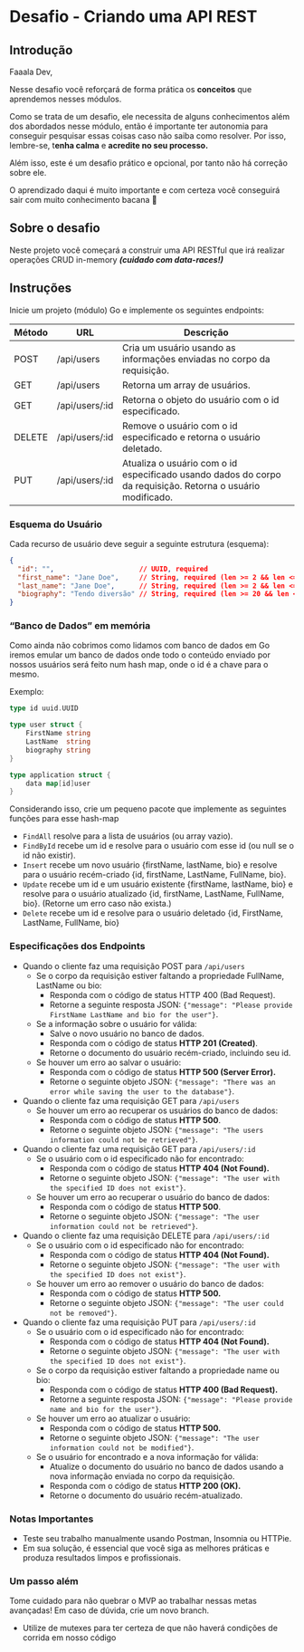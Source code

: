 # Desafio - Criando uma API REST

## Introdução

Faaala Dev,

Nesse desafio você reforçará de forma prática os **conceitos** que aprendemos nesses módulos.

Como se trata de um desafio, ele necessita de alguns conhecimentos além dos abordados nesse módulo, então é importante ter autonomia para conseguir pesquisar essas coisas caso não saiba como resolver. Por isso, lembre-se, t**enha calma** e **acredite no seu processo.**

Além isso, este é um desafio prático e opcional, por tanto não há correção sobre ele.

O aprendizado daqui é muito importante e com certeza você conseguirá sair com muito conhecimento bacana 💜

## Sobre o desafio

Neste projeto você começará a construir uma API RESTful que irá realizar operações CRUD in-memory ***(cuidado com data-races!)***

## Instruções

Inicie um projeto (módulo) Go e implemente os seguintes endpoints:

| Método | URL            | Descrição                                                                                                   |
| ------ | -------------- | ----------------------------------------------------------------------------------------------------------- |
| POST   | /api/users     | Cria um usuário usando as informações enviadas no corpo da requisição.                                      |
| GET    | /api/users     | Retorna um array de usuários.                                                                               |
| GET    | /api/users/:id | Retorna o objeto do usuário com o id especificado.                                                          |
| DELETE | /api/users/:id | Remove o usuário com o id especificado e retorna o usuário deletado.                                        |
| PUT    | /api/users/:id | Atualiza o usuário com o id especificado usando dados do corpo da requisição. Retorna o usuário modificado. |

### Esquema do Usuário

Cada recurso de usuário deve seguir a seguinte estrutura (esquema):

```json
{
  "id": "",                     // UUID, required
  "first_name": "Jane Doe",     // String, required (len >= 2 && len <= 20)
  "last_name": "Jane Doe",      // String, required (len >= 2 && len <= 20)
  "biography": "Tendo diversão" // String, required (len >= 20 && len <= 450)
}
```

### “Banco de Dados” em memória

Como ainda não cobrimos como lidamos com banco de dados em Go iremos emular um banco de dados onde todo o conteúdo enviado por nossos usuários será feito num hash map, onde o id é a chave para o mesmo.

Exemplo:

```go
type id uuid.UUID

type user struct {
	FirstName string
	LastName  string
	biography string
}

type application struct {
	data map[id]user
}
```

Considerando isso, crie um pequeno pacote que implemente as seguintes funções para esse hash-map

- `FindAll` resolve para a lista de usuários (ou array vazio).
- `FindById` recebe um id e resolve para o usuário com esse id (ou null se o id não existir).
- `Insert` recebe um novo usuário {firstName, lastName, bio} e resolve para o usuário recém-criado {id, firstName, LastName, FullName, bio}.
- `Update` recebe um id e um usuário existente {firstName, lastName, bio} e resolve para o usuário atualizado {id, firstName, LastName, FullName, bio}. (Retorne um erro caso não exista.)
- `Delete` recebe um id e resolve para o usuário deletado {id, FirstName, LastName, FullName, bio}

### Especificações dos Endpoints

- Quando o cliente faz uma requisição POST para `/api/users`
    - Se o corpo da requisição estiver faltando a propriedade FullName, LastName ou bio:
        - Responda com o código de status HTTP 400 (Bad Request).
        - Retorne a seguinte resposta JSON: `{"message": "Please provide FirstName LastName and bio for the user"}`.
    - Se a informação sobre o usuário for válida:
        - Salve o novo usuário no banco de dados.
        - Responda com o código de status **HTTP 201 (Created)**.
        - Retorne o documento do usuário recém-criado, incluindo seu id.
    - Se houver um erro ao salvar o usuário:
        - Responda com o código de status **HTTP 500 (Server Error).**
        - Retorne o seguinte objeto JSON: `{"message": "There was an error while saving the user to the database"}`.
- Quando o cliente faz uma requisição GET para `/api/users`
    - Se houver um erro ao recuperar os usuários do banco de dados:
        - Responda com o código de status **HTTP 500**.
        - Retorne o seguinte objeto JSON: `{"message": "The users information could not be retrieved"}`.
- Quando o cliente faz uma requisição GET para `/api/users/:id`
    - Se o usuário com o id especificado não for encontrado:
        - Responda com o código de status **HTTP 404 (Not Found).**
        - Retorne o seguinte objeto JSON: `{"message": "The user with the specified ID does not exist"}`.
    - Se houver um erro ao recuperar o usuário do banco de dados:
        - Responda com o código de status **HTTP 500**.
        - Retorne o seguinte objeto JSON: `{"message": "The user information could not be retrieved"}`.
- Quando o cliente faz uma requisição DELETE para `/api/users/:id`
    - Se o usuário com o id especificado não for encontrado:
        - Responda com o código de status **HTTP 404 (Not Found).**
        - Retorne o seguinte objeto JSON: `{"message": "The user with the specified ID does not exist"}`.
    - Se houver um erro ao remover o usuário do banco de dados:
        - Responda com o código de status **HTTP 500.**
        - Retorne o seguinte objeto JSON: `{"message": "The user could not be removed"}`.
- Quando o cliente faz uma requisição PUT para `/api/users/:id`
    - Se o usuário com o id especificado não for encontrado:
        - Responda com o código de status **HTTP 404 (Not Found).**
        - Retorne o seguinte objeto JSON: `{"message": "The user with the specified ID does not exist"}`.
    - Se o corpo da requisição estiver faltando a propriedade name ou bio:
        - Responda com o código de status **HTTP 400 (Bad Request).**
        - Retorne a seguinte resposta JSON: `{"message": "Please provide name and bio for the user"}`.
    - Se houver um erro ao atualizar o usuário:
        - Responda com o código de status **HTTP 500.**
        - Retorne o seguinte objeto JSON: `{"message": "The user information could not be modified"}`.
    - Se o usuário for encontrado e a nova informação for válida:
        - Atualize o documento do usuário no banco de dados usando a nova informação enviada no corpo da requisição.
        - Responda com o código de status **HTTP 200 (OK).**
        - Retorne o documento do usuário recém-atualizado.

### Notas Importantes

- Teste seu trabalho manualmente usando Postman, Insomnia ou HTTPie.
- Em sua solução, é essencial que você siga as melhores práticas e produza resultados limpos e profissionais.

### Um passo além

Tome cuidado para não quebrar o MVP ao trabalhar nessas metas avançadas! Em caso de dúvida, crie um novo branch.

- Utilize de mutexes para ter certeza de que não haverá condições de corrida em nosso código